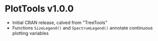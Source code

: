 # PlotTools v1.0.0

- Initial CRAN release, calved from "TreeTools"
- Functions `SizeLegend()` and `SpectrumLegend()` annotate continuous plotting
  variables
